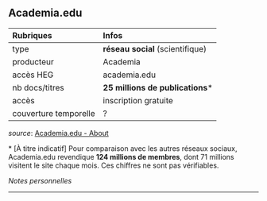 ## Academia.edu

| Rubriques | Infos |
| :-------- | :---- |
| type | **réseau social** (scientifique) |
| producteur | Academia |
| accès HEG | academia.edu |
| nb docs/titres | **25 millions de publications**\* |
| accès | inscription gratuite |
| couverture temporelle | ? |

*source*: [Academia.edu - About](https://www.academia.edu/about)   

\* [À titre indicatif] Pour comparaison avec les autres réseaux sociaux, Academia.edu revendique **124 millions de membres**, dont 71 millions visitent le site chaque mois. Ces chiffres ne sont pas vérifiables.   

*Notes personnelles*

---
